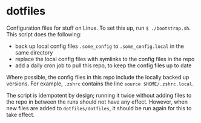 # dotfiles
Configuration files for stuff on Linux. To set this up, run `$ ./bootstrap.sh`. This script does the following:
- back up local config files `.some_config` to `.some_config.local` in the same directory
- replace the local config files with symlinks to the config files in the repo
- add a daily cron job to pull this repo, to keep the config files up to date

Where possible, the config files in this repo include the locally backed up versions. For example, `.zshrc` contains the line `source $HOME/.zshrc.local`. 

The script is idempotent by design; running it twice without adding files to the repo in between the runs should not have any effect. However, when new files are added to `dotfiles/dotfiles`, it should be run again for this to take effect.
